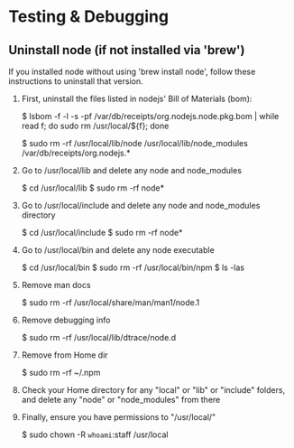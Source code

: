 # Testing & Debugging

## Uninstall node (if not installed via 'brew')

If you installed node without using 'brew install node', follow these instructions to uninstall that version.

1. First, uninstall the files listed in nodejs' Bill of Materials (bom):

    $ lsbom -f -l -s -pf /var/db/receipts/org.nodejs.node.pkg.bom | while read f; do  sudo rm /usr/local/${f}; done

    $ sudo rm -rf /usr/local/lib/node /usr/local/lib/node_modules /var/db/receipts/org.nodejs.*


2. Go to /usr/local/lib and delete any node and node_modules

    $ cd /usr/local/lib
    $ sudo rm -rf node*


3. Go to /usr/local/include and delete any node and node_modules directory

    $ cd /usr/local/include
    $ sudo rm -rf node*

4. Go to /usr/local/bin and delete any node executable

    $ cd /usr/local/bin
    $ sudo rm -rf /usr/local/bin/npm
    $ ls -las

5. Remove man docs

    $ sudo rm -rf /usr/local/share/man/man1/node.1

6. Remove debugging info

    $ sudo rm -rf /usr/local/lib/dtrace/node.d

8. Remove from Home dir

    $ sudo rm -rf ~/.npm

9. Check your Home directory for any "local" or "lib" or "include" folders, and delete any "node" or "node_modules" from there
10. Finally, ensure you have permissions to "/usr/local/"

    $ sudo chown -R `whoami`:staff /usr/local
